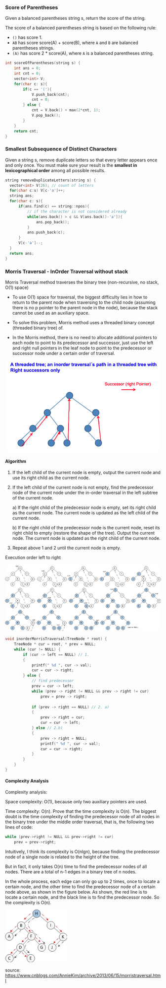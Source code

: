 ### Score of Parentheses

Given a balanced parentheses string s, return the score of the string.

The score of a balanced parentheses string is based on the following rule:

* `()` has score 1.
* `AB` has score score(A) + score(B), where `A` and `B` are balanced parentheses strings.
* `(A)` has score 2 * score(A), where `A` is a balanced parentheses string.


```cpp
int scoreOfParentheses(string s) {
    int ans = 0;
    int cnt = 0;
    vector<int> V;
    for(char c: s){
        if(c == '('){
            V.push_back(cnt);
            cnt = 0;
        } else {
            cnt = V.back() + max(2*cnt, 1);
            V.pop_back();
        }
    }
    return cnt;
}
```

### Smallest Subsequence of Distinct Characters

Given a string s, remove duplicate letters so that every letter appears once and only once. You must make sure your result is the **smallest in lexicographical order** among all possible results.

```cpp
string removeDuplicateLetters(string s) {
  vector<int> V(26); // count of letters
  for(char c:s) V[c-'a']++;
  string ans;
  for(char c: s){
      if(ans.find(c) == string::npos){
          // if the character is not considered already
          while(ans.back() > c && V[ans.back()-'a']){
              ans.pop_back();
          }
          ans.push_back(c);
      }
      V[c-'a']--;
  }
  return ans;
}
```
### Morris Traversal - InOrder Traversal without stack

Morris Traversal method traverses the binary tree (non-recursive, no stack, O(1) space)

* To use O(1) space for traversal, the biggest difficulty lies in how to return to the parent node when traversing to the child node (assuming there is no p pointer to the parent node in the node), because the stack cannot be used as an auxiliary space.

* To solve this problem, Morris method uses a threaded binary concept (threaded binary tree) of.
* In the Morris method, there is no need to allocate additional pointers to each node to point to its predecessor and successor, just use the left and right null pointers in the leaf node to point to the predecessor or successor node under a certain order of traversal.

![](images/morris_traversal.png)


#### Algorithm

1. If the left child of the current node is empty, output the current node and use its right child as the current node.

2. If the left child of the current node is not empty, find the predecessor node of the current node under the in-order traversal in the left subtree of the current node.

   a) If the right child of the predecessor node is empty, set its right child as the current node. The current node is updated as the left child of the current node.

   b) If the right child of the predecessor node is the current node, reset its right child to empty (restore the shape of the tree). Output the current node. The current node is updated as the right child of the current node.

3. Repeat above 1 and 2 until the current node is empty.



Execution order left to right

![image](images/morris_trav1.jpg)



```cpp
void inorderMorrisTraversal(TreeNode * root) {
    TreeNode * cur = root, * prev = NULL;
    while (cur != NULL) {
        if (cur -> left == NULL) // 1.
        {
            printf(" %d ", cur -> val);
            cur = cur -> right;
        } else {
            // find predecessor
            prev = cur -> left;
            while (prev -> right != NULL && prev -> right != cur)
                prev = prev -> right;

            if (prev -> right == NULL) // 2. a)
            {
                prev -> right = cur;
                cur = cur -> left;
            } else // 2.b)
            {
                prev -> right = NULL;
                printf(" %d ", cur -> val);
                cur = cur -> right;
            }
        }
    }
}
```

#### Complexity Analysis

Complexity analysis:

Space complexity: O(1), because only two auxiliary pointers are used.

Time complexity: O(n). Prove that the time complexity is O(n). The biggest doubt is the time complexity of finding the predecessor node of all nodes in the binary tree under the middle order traversal, that is, the following two lines of code:

```cpp
while (prev->right != NULL && prev->right != cur)
    prev = prev->right;
```

Intuitively, I think its complexity is O(nlgn), because finding the predecessor node of a single node is related to the height of the tree. 

But in fact, it only takes O(n) time to find the predecessor nodes of all nodes. There are a total of n-1 edges in a binary tree of n nodes. 

In the whole process, each edge can only go up to 2 times, once to locate a certain node, and the other time to find the predecessor node of a certain node above, as shown in the figure below. As shown, the red line is to locate a certain node, and the black line is to find the predecessor node. So the complexity is O(n).

![image](images/morris_trav2.jpg)

source: https://www.cnblogs.com/AnnieKim/archive/2013/06/15/morristraversal.html

